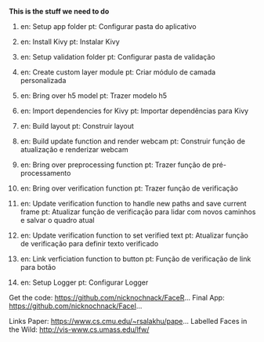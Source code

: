 **This is the stuff we need to do**
1. en: Setup app folder 
    pt: Configurar pasta do aplicativo
    
2. en: Install Kivy 
    pt: Instalar Kivy

3. en: Setup validation folder 
    pt: Configurar pasta de validação

4. en: Create custom layer module 
    pt: Criar módulo de camada personalizada

5. en: Bring over h5 model 
    pt: Trazer modelo h5
   
6. en: Import dependencies for Kivy
    pt: Importar dependências para Kivy

7. en: Build layout
    pt: Construir layout

8. en: Build update function and render webcam
    pt: Construir função de atualização e renderizar webcam

9. en: Bring over preprocessing function
    pt: Trazer função de pré-processamento

10. en: Bring over verification function
    pt: Trazer função de verificação

11. en: Update verification function to handle new paths and save current frame
    pt: Atualizar função de verificação para lidar com novos caminhos e salvar o quadro atual

12. en: Update verification function to set verified text
    pt: Atualizar função de verificação para definir texto verificado

13. en: Link verficiation function to button
    pt: Função de verificação de link para botão

14. en: Setup Logger
    pt: Configurar Logger


Get the code: https://github.com/nicknochnack/FaceR...
Final App: https://github.com/nicknochnack/FaceI...

Links
Paper: https://www.cs.cmu.edu/~rsalakhu/pape...
Labelled Faces in the Wild: http://vis-www.cs.umass.edu/lfw/
